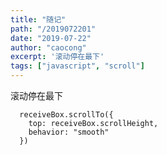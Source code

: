 ```yaml
---
title: "随记"
path: "/2019072201"
date: "2019-07-22"
author: "caocong"
excerpt: '滚动停在最下'
tags: ["javascript", "scroll"]
---
```


滚动停在最下
```
  receiveBox.scrollTo({
    top: receiveBox.scrollHeight,
    behavior: "smooth"
  })
```


